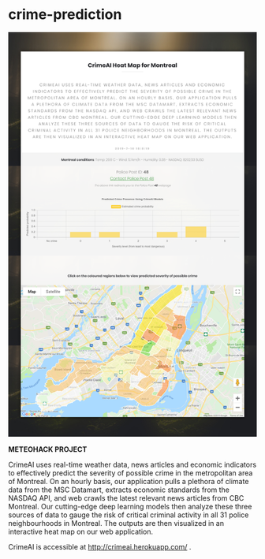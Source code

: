 # crime-prediction

![snapshot](https://raw.githubusercontent.com/TheFloatingString/crime-prediction/master/static/screencapture-crimeai-herokuapp-2019-07-10-18_08_19.png)

**METEOHACK PROJECT**

CrimeAI uses real-time weather data, news articles and economic indicators to effectively predict the severity of possible crime in the metropolitan area of Montreal. On an hourly basis, our application pulls a plethora of climate data from the MSC Datamart, extracts economic standards from the NASDAQ API, and web crawls the latest relevant news articles from CBC Montreal. Our cutting-edge deep learning models then analyze these three sources of data to gauge the risk of critical criminal activity in all 31 police neighbourhoods in Montreal. The outputs are then visualized in an interactive heat map on our web application.

CrimeAI is accessible at http://crimeai.herokuapp.com/ .
